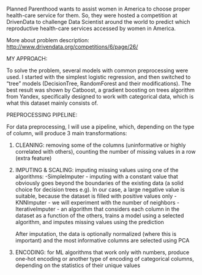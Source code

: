 Planned Parenthood wants to assist women in America to choose proper health-care service for them.
So, they were hosted a competition at DrivenData to challenge Data Scientist around the world to predict which reproductive health-care services accessed by women in America.

More about problem description: http://www.drivendata.org/competitions/6/page/26/

MY APPROACH:

To solve the problem, several models with common preprocessing were used. I started with the simplest logistic regression, and then switched to “tree” models (DecisionTree, RandomForest and their modifications). The best result was shown by Catboost, a gradient boosting on trees algorithm from Yandex, specifically designed to work with categorical data, which is what this dataset mainly consists of.

PREPROCESSING PIPELINE:

For data preprocessing, I will use a pipeline, which, depending on the type of column, will produce 3 main transformations:

1. CLEANING: removing some of the columns (uninformative or highly correlated with others), counting the number of missing values in a row (extra feature)

2. IMPUTING & SCALING: imputing missing values using one of the algorithms:
        -SimpleImputer - imputing with a constant value that obviously goes beyond the boundaries of the existing data (a solid choice for decision trees e.g). In our case, a large negative value is suitable, because the dataset is filled with positive values only
        -KNNImputer - we will experiment with the number of neighbors
        -IterativeImputer  - an algorithm that considers each column in the dataset as a function of the others, trains a model using a selected algorithm, and imputes missing values using the prediction
             
      After imputation, the data is optionally normalized (where this is important) and the most informative columns are selected using PCA
   
3. ENCODING: for ML algorithms that work only with numbers, produce one-hot encoding or another type of encoding of categorical columns, depending on the statistics of their unique values
